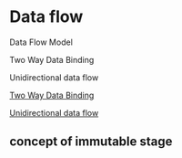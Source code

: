 # Data flow

Data Flow Model

Two Way Data Binding 

 Unidirectional data flow

[Two Way Data Binding](Data%20flow%209f839d03436e4c5286e11bdbfa5b0ffc/Two%20Way%20Data%20Binding%209d57182d9ca540cda04b81b70bd1ae34.md)

[Unidirectional data flow](Data%20flow%209f839d03436e4c5286e11bdbfa5b0ffc/Unidirectional%20data%20flow%2072b70c90a63f48acb748acfd8735608d.md)

## concept of immutable stage